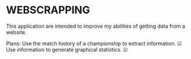 # WEBSCRAPPING
This application are intended to improve my abilities of getting data from a website.

Plans:
    Use the match history of a championship to extract information. ☑
    Use information to generate graphical statistics. ☑
